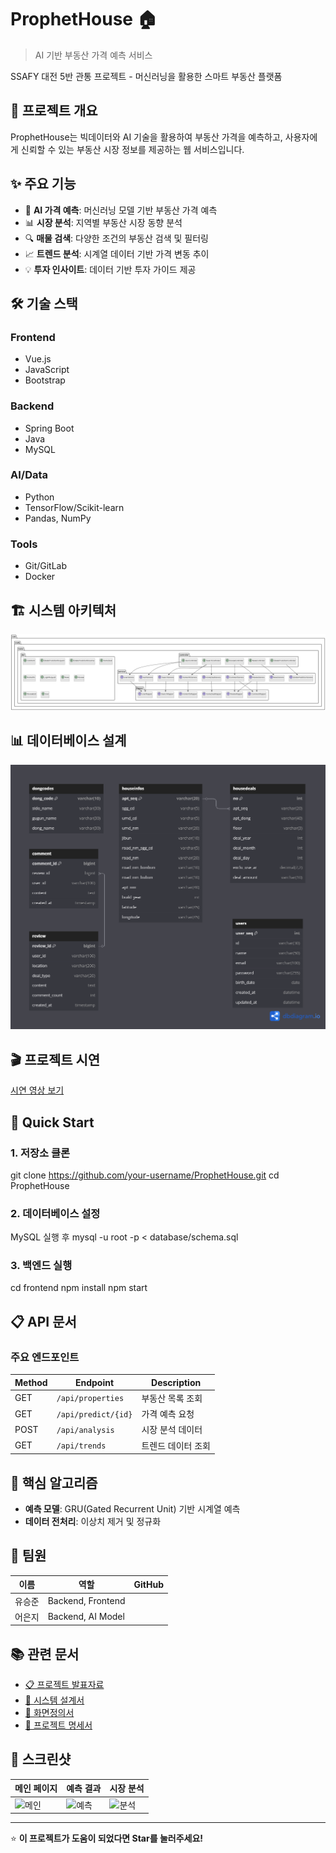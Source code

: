 # ProphetHouse 🏠

> AI 기반 부동산 가격 예측 서비스

SSAFY 대전 5반 관통 프로젝트 - 머신러닝을 활용한 스마트 부동산 플랫폼

## 📖 프로젝트 개요

ProphetHouse는 빅데이터와 AI 기술을 활용하여 부동산 가격을 예측하고, 사용자에게 신뢰할 수 있는 부동산 시장 정보를 제공하는 웹 서비스입니다.

## ✨ 주요 기능

- 🤖 **AI 가격 예측**: 머신러닝 모델 기반 부동산 가격 예측
- 📊 **시장 분석**: 지역별 부동산 시장 동향 분석
- 🔍 **매물 검색**: 다양한 조건의 부동산 검색 및 필터링
- 📈 **트렌드 분석**: 시계열 데이터 기반 가격 변동 추이
- 💡 **투자 인사이트**: 데이터 기반 투자 가이드 제공

## 🛠️ 기술 스택

### Frontend
- Vue.js
- JavaScript
- Bootstrap

### Backend  
- Spring Boot
- Java
- MySQL

### AI/Data
- Python
- TensorFlow/Scikit-learn
- Pandas, NumPy

### Tools
- Git/GitLab
- Docker

## 🏗️ 시스템 아키텍처

![시스템 구조도](ProphetHouse_다이어그램.png)

## 📊 데이터베이스 설계

![ERD](ProphetHouse_ERD.png)

## 🎬 프로젝트 시연

[시연 영상 보기](Prophet_House_시연영상_자막_.mp4)

## 🚀 Quick Start

### 1. 저장소 클론
git clone https://github.com/your-username/ProphetHouse.git
cd ProphetHouse


### 2. 데이터베이스 설정
MySQL 실행 후
mysql -u root -p < database/schema.sql


### 3. 백엔드 실행
cd frontend
npm install
npm start


## 📋 API 문서

### 주요 엔드포인트

| Method | Endpoint | Description |
|--------|----------|-------------|
| GET | `/api/properties` | 부동산 목록 조회 |
| GET | `/api/predict/{id}` | 가격 예측 요청 |
| POST | `/api/analysis` | 시장 분석 데이터 |
| GET | `/api/trends` | 트렌드 데이터 조회 |

## 🎯 핵심 알고리즘

- **예측 모델**: GRU(Gated Recurrent Unit) 기반 시계열 예측
- **데이터 전처리**: 이상치 제거 및 정규화


## 👥 팀원

| 이름 | 역할 | GitHub |
|------|------|--------|
| 유승준 | Backend, Frontend | 
| 어은지 | Backend, AI Model | 

## 📚 관련 문서

- [📋 프로젝트 발표자료](250528_137_대전_5반_관통PJT_유승준_어은지.pdf)
- [📐 시스템 설계서](ProphetHouse_설계서.pdf)
- [🎨 화면정의서](ProphetHouse_화면정의서.pdf)
- [📖 프로젝트 명세서](Prophethouse_명세서.pdf)

## 📱 스크린샷

| 메인 페이지 | 예측 결과 | 시장 분석 |
|-----------|---------|---------|
| ![메인](screenshot1.png) | ![예측](screenshot2.png) | ![분석](screenshot3.png) |


---

⭐ **이 프로젝트가 도움이 되었다면 Star를 눌러주세요!**
